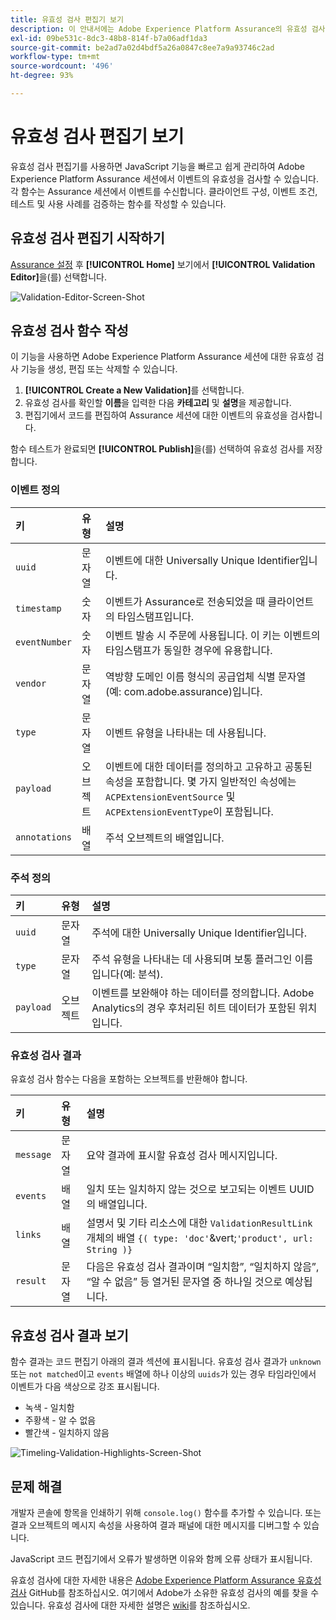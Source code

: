 ```yaml
---
title: 유효성 검사 편집기 보기
description: 이 안내서에는 Adobe Experience Platform Assurance의 유효성 검사 편집기 보기에 대한 정보가 자세히 나와 있습니다.
exl-id: 09be531c-8dc3-48b8-814f-b7a06adf1da3
source-git-commit: be2ad7a02d4bdf5a26a0847c8ee7a9a93746c2ad
workflow-type: tm+mt
source-wordcount: '496'
ht-degree: 93%

---
```


# 유효성 검사 편집기 보기

유효성 검사 편집기를 사용하면 JavaScript 기능을 빠르고 쉽게 관리하여 Adobe Experience Platform Assurance 세션에서 이벤트의 유효성을 검사할 수 있습니다. 각 함수는 Assurance 세션에서 이벤트를 수신합니다. 클라이언트 구성, 이벤트 조건, 테스트 및 사용 사례를 검증하는 함수를 작성할 수 있습니다.

## 유효성 검사 편집기 시작하기

[Assurance 설정](../tutorials/implement-assurance.md) 후 **[!UICONTROL Home]** 보기에서 **[!UICONTROL Validation Editor]**&#x200B;을(를) 선택합니다.

![Validation-Editor-Screen-Shot](https://user-images.githubusercontent.com/6597105/198680074-f548a646-6f2f-4a65-82fd-0f1687d869bf.png)

## 유효성 검사 함수 작성

이 기능을 사용하면 Adobe Experience Platform Assurance 세션에 대한 유효성 검사 기능을 생성, 편집 또는 삭제할 수 있습니다.

1. **[!UICONTROL Create a New Validation]**&#x200B;를 선택합니다.
2. 유효성 검사를 확인할 **이름**&#x200B;을 입력한 다음 **카테고리** 및 **설명**&#x200B;을 제공합니다.
3. 편집기에서 코드를 편집하여 Assurance 세션에 대한 이벤트의 유효성을 검사합니다.

함수 테스트가 완료되면 **[!UICONTROL Publish]**&#x200B;을(를) 선택하여 유효성 검사를 저장합니다.

### 이벤트 정의

| 키 | 유형 | 설명 |
| :--- | :--- | :--- |
| `uuid` | 문자열 | 이벤트에 대한 Universally Unique Identifier입니다. |
| `timestamp` | 숫자 | 이벤트가 Assurance로 전송되었을 때 클라이언트의 타임스탬프입니다. |
| `eventNumber` | 숫자 | 이벤트 발송 시 주문에 사용됩니다. 이 키는 이벤트의 타임스탬프가 동일한 경우에 유용합니다. |
| `vendor` | 문자열 | 역방향 도메인 이름 형식의 공급업체 식별 문자열(예: com.adobe.assurance)입니다. |
| `type` | 문자열 | 이벤트 유형을 나타내는 데 사용됩니다. |
| `payload` | 오브젝트 | 이벤트에 대한 데이터를 정의하고 고유하고 공통된 속성을 포함합니다. 몇 가지 일반적인 속성에는 `ACPExtensionEventSource` 및 `ACPExtensionEventType`이 포함됩니다. |
| `annotations` | 배열 | 주석 오브젝트의 배열입니다. |

### 주석 정의

| 키 | 유형 | 설명 |
| :--- | :--- | :--- |
| `uuid` | 문자열 | 주석에 대한 Universally Unique Identifier입니다. |
| `type` | 문자열 | 주석 유형을 나타내는 데 사용되며 보통 플러그인 이름입니다(예: 분석). |
| `payload` | 오브젝트 | 이벤트를 보완해야 하는 데이터를 정의합니다. Adobe Analytics의 경우 후처리된 히트 데이터가 포함된 위치입니다. |

### 유효성 검사 결과

유효성 검사 함수는 다음을 포함하는 오브젝트를 반환해야 합니다.

| 키 | 유형 | 설명 |
| :--- | :--- | :--- |
| `message` | 문자열 | 요약 결과에 표시할 유효성 검사 메시지입니다. |
| `events` | 배열 | 일치 또는 일치하지 않는 것으로 보고되는 이벤트 UUID의 배열입니다. |
| `links` | 배열 | 설명서 및 기타 리소스에 대한 `ValidationResultLink` 개체의 배열 `{( type: 'doc'`&amp;vert;`'product', url: String )}` |
| `result` | 문자열 | 다음은 유효성 검사 결과이며 “일치함”, “일치하지 않음”, “알 수 없음” 등 열거된 문자열 중 하나일 것으로 예상됩니다. |

## 유효성 검사 결과 보기

함수 결과는 코드 편집기 아래의 결과 섹션에 표시됩니다. 유효성 검사 결과가 `unknown` 또는 `not matched`이고 `events` 배열에 하나 이상의 `uuids`가 있는 경우 타임라인에서 이벤트가 다음 색상으로 강조 표시됩니다.

* 녹색 - 일치함
* 주황색 - 알 수 없음
* 빨간색 - 일치하지 않음

![Timeling-Validation-Highlights-Screen-Shot](https://user-images.githubusercontent.com/6597105/198681412-93d10a5a-3212-4e85-850a-aeaf5caf0521.png)

## 문제 해결

개발자 콘솔에 항목을 인쇄하기 위해 `console.log()` 함수를 추가할 수 있습니다. 또는 결과 오브젝트의 메시지 속성을 사용하여 결과 패널에 대한 메시지를 디버그할 수 있습니다.

JavaScript 코드 편집기에서 오류가 발생하면 이유와 함께 오류 상태가 표시됩니다.

유효성 검사에 대한 자세한 내용은 [Adobe Experience Platform Assurance 유효성 검사](https://github.com/adobe/griffon-validation-plugins) GitHub를 참조하십시오. 여기에서 Adobe가 소유한 유효성 검사의 예를 찾을 수 있습니다. 유효성 검사에 대한 자세한 설명은 [wiki](https://github.com/adobe/griffon-validation-plugins/wiki)를 참조하십시오.
